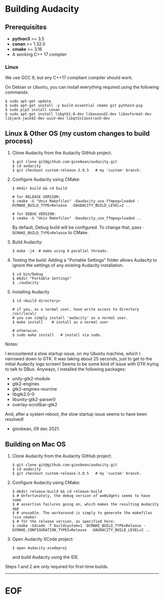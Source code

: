 # Building Audacity

## Prerequisites

* **python3** >= 3.5
* **conan** >= 1.32.0
* **cmake** >= 3.16
* A working C++ 17 compiler

### Linux

We use GCC 9, but any C++17 compliant compiler should work.

On Debian or Ubuntu, you can install everything required using the following commands:

```
$ sudo apt-get update
$ sudo apt-get install -y build-essential cmake git python3-pip
$ sudo pip3 install conan
$ sudo apt-get install libgtk2.0-dev libasound2-dev libavformat-dev libjack-jackd2-dev uuid-dev libqt5x11extras5-dev
```

## Linux & Other OS (my custom changes to build process)

1. Clone Audacity from the Audacity GitHub project.

    ```
    $ git clone git@github.com:ginobean/audacity.git
    $ cd audacity
    $ git checkout custom-release-3.0.5   # my 'custom' branch.

    ```

2. Configure Audacity using CMake:
   ```
   $ mkdir build && cd build

   # for RELEASE VERSION:
   $ cmake -G "Unix Makefiles" -Daudacity_use_ffmpeg=loaded -DCMAKE_BUILD_TYPE=Release  -DAUDACITY_BUILD_LEVEL=2 ..

   # for DEBUG VERSION:
   $ cmake -G "Unix Makefiles" -Daudacity_use_ffmpeg=loaded ..
   ```
   By default, Debug build will be configured. To change that, pass `-DCMAKE_BUILD_TYPE=Release` to CMake.

3. Build Audacity:
   ```
   $ make -j4  # make using 4 parallel threads.
   ```

4. Testing the build:
   Adding a "Portable Settings" folder allows Audacity to ignore the settings of any existing Audacity installation.
   ```
   $ cd bin/Debug
   $ mkdir "Portable Settings"
   $ ./audacity
   ```

5. Installing Audacity
   ```
   $ cd <build directory>

   # if you, as a normal user, have write access to directory /usr/local/
   # you can simply install 'audacity' as a normal user.
   $ make install    # install as a normal user

   # otherwise,
   $ sudo make install   # install via sudo.

   ```

Notes:

   I encountered a slow startup issue, on my Ubuntu machine, which I narrowed
down to GTK. It was taking about 25 seconds, just to get to the initial
Audacity logo screen! Seems to be some kind of issue with GTK trying to
talk to DBus. Anyways, I installed the following packages:

  * unity-gtk2-module
  * gtk2-engines
  * gtk2-engines-murrine
  * libgtk2.0-0
  * libunity-gtk2-parser0
  * overlay-scrollbar-gtk2

And, after a system reboot, the slow startup issue seems to have been resolved!
   - ginobean, 09 dec 2021.

## Building on Mac OS

1. Clone Audacity from the Audacity GitHub project.

    ```
    $ git clone git@github.com:ginobean/audacity.git
    $ cd audacity
    $ git checkout custom-release-3.0.5   # my 'custom' branch.
    ```

2. Configure Audacity using CMake:
   ```
   $ mkdir release-build && cd release-build
   $ # Unfortunately, the debug version of wxWidgets seems to have some
   $ # assertion failures going on, which makes the resulting Audacity app
   $ # unusable. The workaround is simply to generate the makefiles (via cmake)
   $ # for the release version, as specified here:
   $ cmake -GXcode -T buildsystem=1 -DCMAKE_BUILD_TYPE=Release -DCMAKE_CONFIGURATION_TYPES=Release  -DAUDACITY_BUILD_LEVEL=2 ..
   ```

3. Open Audacity XCode project:
   ```
   $ open Audacity.xcodeproj
   ```
   and build Audacity using the IDE.

Steps 1 and 2 are only required for first-time builds.



-----

# EOF
